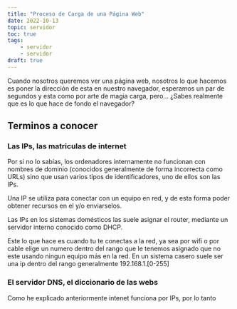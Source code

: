 ```yaml
---
title: "Proceso de Carga de una Página Web"
date: 2022-10-13
topic: servidor
toc: true
tags:
    - servidor
    - servidor
draft: true
---
```


Cuando nosotros queremos ver una página web, nosotros lo que hacemos es poner la dirección de esta en nuestro navegador, esperamos un par de segundos y esta como por arte de magia carga, pero... ¿Sabes realmente que es lo que hace de fondo el navegador?

## Terminos a conocer

### Las IPs, las matriculas de internet

Por si no lo sabías, los ordenadores internamente no funcionan con nombres de dominio (conocidos generalmente de forma incorrecta como URLs) sino que usan varios típos de identificadores, uno de ellos son las IPs.

Una IP se utiliza para conectar con un equipo en red, y de esta forma poder obtener recursos en el y/o enviarselos.

Las IPs en los sistemas domésticos las suele asignar el router, mediante un servidor interno conocido como DHCP. 

Este lo que hace es cuando tu te conectas a la red, ya sea por wifi o por cable elige un numero dentro del rango que le tenemos asignado que no este usando ningun equipo más en la red. En un sistema casero suele ser una ip dentro del rango generalmente 192.168.1.[0-255]

### El servidor DNS, el diccionario de las webs

Como he explicado anteriormente intenet funciona por IPs, por lo tanto 

<!-- PROCESO DE CARGA DE UNA PAGINA WEB
1.	Se consulta al servidor DNS la ip del servidor del dominio solicitado
2.	El Servidor DNS devuelve la IP al cliente
3.	El PC cliente manda la solicitud al GATEWAY
4.	EL Gateway hace NAT
5.	Si existe CGNAT se hace el CGNAT
6.	El cliente hace la solicitud al servidor haciendo el siguiente orden de prioridad:
a.	Protocolo
b.	Dominio
c.	Puerto
d.	Ruta
e.	Parámetros
7.	El servidor devuelve el recurso solicitado al GATEWAY
8.	Se vuelve a hacer el CGNAT y el NAT en sentido contrario
9.	Se le devuelve el recurso solicitado al cliente -->
